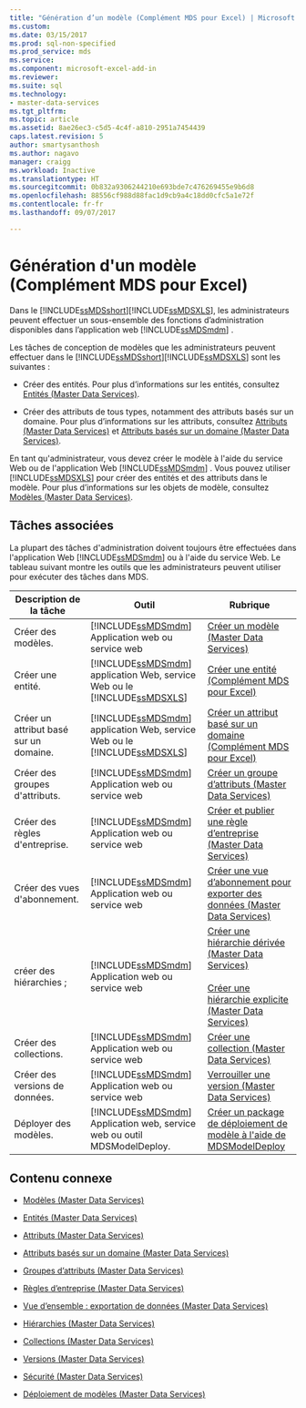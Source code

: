 ```yaml
---
title: "Génération d’un modèle (Complément MDS pour Excel) | Microsoft Docs"
ms.custom: 
ms.date: 03/15/2017
ms.prod: sql-non-specified
ms.prod_service: mds
ms.service: 
ms.component: microsoft-excel-add-in
ms.reviewer: 
ms.suite: sql
ms.technology:
- master-data-services
ms.tgt_pltfrm: 
ms.topic: article
ms.assetid: 8ae26ec3-c5d5-4c4f-a810-2951a7454439
caps.latest.revision: 5
author: smartysanthosh
ms.author: nagavo
manager: craigg
ms.workload: Inactive
ms.translationtype: HT
ms.sourcegitcommit: 0b832a9306244210e693bde7c476269455e9b6d8
ms.openlocfilehash: 88556cf988d88fac1d9cb9a4c18dd0cfc5a1e72f
ms.contentlocale: fr-fr
ms.lasthandoff: 09/07/2017

---
```

# <a name="building-a-model-mds-add-in-for-excel"></a>Génération d'un modèle (Complément MDS pour Excel)
  Dans le [!INCLUDE[ssMDSshort](../../includes/ssmdsshort-md.md)][!INCLUDE[ssMDSXLS](../../includes/ssmdsxls-md.md)], les administrateurs peuvent effectuer un sous-ensemble des fonctions d’administration disponibles dans l’application web [!INCLUDE[ssMDSmdm](../../includes/ssmdsmdm-md.md)] .  
  
 Les tâches de conception de modèles que les administrateurs peuvent effectuer dans le [!INCLUDE[ssMDSshort](../../includes/ssmdsshort-md.md)][!INCLUDE[ssMDSXLS](../../includes/ssmdsxls-md.md)] sont les suivantes :  
  
-   Créer des entités. Pour plus d’informations sur les entités, consultez [Entités &#40;Master Data Services&#41;](../../master-data-services/entities-master-data-services.md).  
  
-   Créer des attributs de tous types, notamment des attributs basés sur un domaine. Pour plus d’informations sur les attributs, consultez [Attributs &#40;Master Data Services&#41;](../../master-data-services/attributes-master-data-services.md) et [Attributs basés sur un domaine &#40;Master Data Services&#41;](../../master-data-services/domain-based-attributes-master-data-services.md).  
  
 En tant qu'administrateur, vous devez créer le modèle à l'aide du service Web ou de l'application Web [!INCLUDE[ssMDSmdm](../../includes/ssmdsmdm-md.md)] . Vous pouvez utiliser [!INCLUDE[ssMDSXLS](../../includes/ssmdsxls-md.md)] pour créer des entités et des attributs dans le modèle. Pour plus d’informations sur les objets de modèle, consultez [Modèles &#40;Master Data Services&#41;](../../master-data-services/models-master-data-services.md).  
  
## <a name="related-tasks"></a>Tâches associées  
 La plupart des tâches d'administration doivent toujours être effectuées dans l'application Web [!INCLUDE[ssMDSmdm](../../includes/ssmdsmdm-md.md)] ou à l'aide du service Web. Le tableau suivant montre les outils que les administrateurs peuvent utiliser pour exécuter des tâches dans MDS.  
  
|Description de la tâche|Outil|Rubrique|  
|----------------------|----------|-----------|  
|Créer des modèles.|[!INCLUDE[ssMDSmdm](../../includes/ssmdsmdm-md.md)] Application web ou service web|[Créer un modèle &#40;Master Data Services&#41;](../../master-data-services/create-a-model-master-data-services.md)|  
|Créer une entité.|[!INCLUDE[ssMDSmdm](../../includes/ssmdsmdm-md.md)] application Web, service Web ou le [!INCLUDE[ssMDSXLS](../../includes/ssmdsxls-md.md)]|[Créer une entité &#40;Complément MDS pour Excel&#41;](../../master-data-services/microsoft-excel-add-in/create-an-entity-mds-add-in-for-excel.md)|  
|Créer un attribut basé sur un domaine.|[!INCLUDE[ssMDSmdm](../../includes/ssmdsmdm-md.md)] application Web, service Web ou le [!INCLUDE[ssMDSXLS](../../includes/ssmdsxls-md.md)]|[Créer un attribut basé sur un domaine &#40;Complément MDS pour Excel&#41;](../../master-data-services/microsoft-excel-add-in/create-a-domain-based-attribute-mds-add-in-for-excel.md)|  
|Créer des groupes d'attributs.|[!INCLUDE[ssMDSmdm](../../includes/ssmdsmdm-md.md)] Application web ou service web|[Créer un groupe d’attributs &#40;Master Data Services&#41;](../../master-data-services/create-an-attribute-group-master-data-services.md)|  
|Créer des règles d'entreprise.|[!INCLUDE[ssMDSmdm](../../includes/ssmdsmdm-md.md)] Application web ou service web|[Créer et publier une règle d’entreprise &#40;Master Data Services&#41;](../../master-data-services/create-and-publish-a-business-rule-master-data-services.md)|  
|Créer des vues d'abonnement.|[!INCLUDE[ssMDSmdm](../../includes/ssmdsmdm-md.md)] Application web ou service web|[Créer une vue d’abonnement pour exporter des données &#40;Master Data Services&#41;](../../master-data-services/create-a-subscription-view-to-export-data-master-data-services.md)|  
|créer des hiérarchies ;|[!INCLUDE[ssMDSmdm](../../includes/ssmdsmdm-md.md)] Application web ou service web|[Créer une hiérarchie dérivée &#40;Master Data Services&#41;](../../master-data-services/create-a-derived-hierarchy-master-data-services.md)<br /><br /> [Créer une hiérarchie explicite &#40;Master Data Services&#41;](../../master-data-services/create-an-explicit-hierarchy-master-data-services.md)|  
|Créer des collections.|[!INCLUDE[ssMDSmdm](../../includes/ssmdsmdm-md.md)] Application web ou service web|[Créer une collection &#40;Master Data Services&#41;](../../master-data-services/create-a-collection-master-data-services.md)|  
|Créer des versions de données.|[!INCLUDE[ssMDSmdm](../../includes/ssmdsmdm-md.md)] Application web ou service web|[Verrouiller une version &#40;Master Data Services&#41;](../../master-data-services/lock-a-version-master-data-services.md)|  
|Déployer des modèles.|[!INCLUDE[ssMDSmdm](../../includes/ssmdsmdm-md.md)] Application web, service web ou outil MDSModelDeploy.|[Créer un package de déploiement de modèle à l'aide de MDSModelDeploy](../../master-data-services/create-a-model-deployment-package-by-using-mdsmodeldeploy.md)|  
  
## <a name="related-content"></a>Contenu connexe  
  
-   [Modèles &#40;Master Data Services&#41;](../../master-data-services/models-master-data-services.md)  
  
-   [Entités &#40;Master Data Services&#41;](../../master-data-services/entities-master-data-services.md)  
  
-   [Attributs &#40;Master Data Services&#41;](../../master-data-services/attributes-master-data-services.md)  
  
-   [Attributs basés sur un domaine &#40;Master Data Services&#41;](../../master-data-services/domain-based-attributes-master-data-services.md)  
  
-   [Groupes d’attributs &#40;Master Data Services&#41;](../../master-data-services/attribute-groups-master-data-services.md)  
  
-   [Règles d’entreprise &#40;Master Data Services&#41;](../../master-data-services/business-rules-master-data-services.md)  
  
-   [Vue d’ensemble : exportation de données &#40;Master Data Services&#41;](../../master-data-services/overview-exporting-data-master-data-services.md)  
  
-   [Hiérarchies &#40;Master Data Services&#41;](../../master-data-services/hierarchies-master-data-services.md)  
  
-   [Collections &#40;Master Data Services&#41;](../../master-data-services/collections-master-data-services.md)  
  
-   [Versions &#40;Master Data Services&#41;](../../master-data-services/versions-master-data-services.md)  
  
-   [Sécurité &#40;Master Data Services&#41;](../../master-data-services/security-master-data-services.md)  
  
-   [Déploiement de modèles &#40;Master Data Services&#41;](../../master-data-services/deploying-models-master-data-services.md)  
  
  

